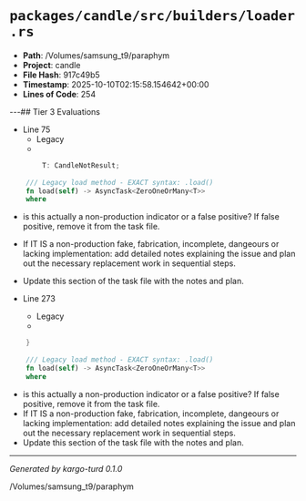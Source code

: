 # `packages/candle/src/builders/loader.rs`

- **Path**: /Volumes/samsung_t9/paraphym
- **Project**: candle
- **File Hash**: 917c49b5  
- **Timestamp**: 2025-10-10T02:15:58.154642+00:00  
- **Lines of Code**: 254

---## Tier 3 Evaluations


- Line 75
  - Legacy
  - 

```rust
        T: CandleNotResult;
    
    /// Legacy load method - EXACT syntax: .load()
    fn load(self) -> AsyncTask<ZeroOneOrMany<T>>
    where
```

- is this actually a non-production indicator or a false positive? If false positive, remove it from the task file.
- If IT IS a non-production fake, fabrication, incomplete, dangeours or lacking implementation: add detailed notes explaining the issue and plan out the necessary replacement work in sequential steps. 
- Update this section of the task file with the notes and plan.


- Line 273
  - Legacy
  - 

```rust
    }
    
    /// Legacy load method - EXACT syntax: .load()
    fn load(self) -> AsyncTask<ZeroOneOrMany<T>>
    where
```

- is this actually a non-production indicator or a false positive? If false positive, remove it from the task file.
- If IT IS a non-production fake, fabrication, incomplete, dangeours or lacking implementation: add detailed notes explaining the issue and plan out the necessary replacement work in sequential steps. 
- Update this section of the task file with the notes and plan.

---

*Generated by kargo-turd 0.1.0*

/Volumes/samsung_t9/paraphym